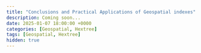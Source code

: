 ```yaml
---
title: "Conclusions and Practical Applications of Geospatial indexes"
description: Coming soon...
date: 2025-01-07 18:00:00 +0000
categories: [Geospatial, Hextree]
tags: [Geospatial, Hextree]
hidden: true
---
```

